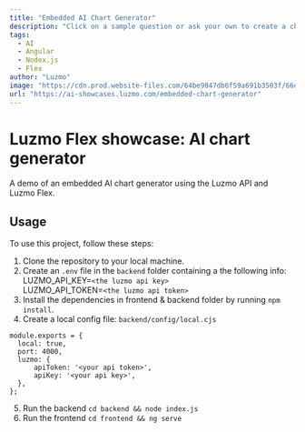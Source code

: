 ```yaml
---
title: "Embedded AI Chart Generator"
description: "Click on a sample question or ask your own to create a chart, powered by AI."
tags:
  - AI
  - Angular
  - Nodex.js
  - Flex
author: "Luzmo"
image: "https://cdn.prod.website-files.com/64be9847db6f59a691b3503f/66d84032abfc71dbb38bbcd7_embedded_ai_chart_generator.png"
url: "https://ai-showcases.luzmo.com/embedded-chart-generator"
---
```


# Luzmo Flex showcase: AI chart generator

A demo of an embedded AI chart generator using the Luzmo API and Luzmo Flex.

## Usage

To use this project, follow these steps:

1. Clone the repository to your local machine.
2. Create an `.env` file in the `backend` folder containing a the following info: <br>
   LUZMO_API_KEY=`<the luzmo api key>`<br>
   LUZMO_API_TOKEN=`<the luzmo api token>`<br>
3. Install the dependencies in frontend & backend folder by running `npm install`.
4. Create a local config file: `backend/config/local.cjs`

```
module.exports = {
  local: true,
  port: 4000,
  luzmo: {
      apiToken: '<your api token>',
      apiKey: '<your api key>',
  },
};
```

5. Run the backend `cd backend && node index.js`
6. Run the frontend `cd frontend && ng serve`
